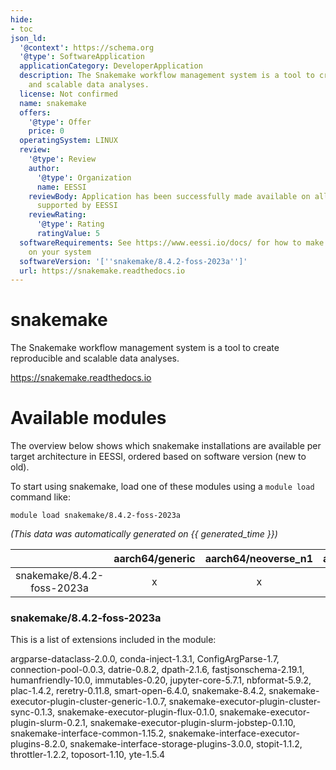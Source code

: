 ```yaml
---
hide:
- toc
json_ld:
  '@context': https://schema.org
  '@type': SoftwareApplication
  applicationCategory: DeveloperApplication
  description: The Snakemake workflow management system is a tool to create reproducible
    and scalable data analyses.
  license: Not confirmed
  name: snakemake
  offers:
    '@type': Offer
    price: 0
  operatingSystem: LINUX
  review:
    '@type': Review
    author:
      '@type': Organization
      name: EESSI
    reviewBody: Application has been successfully made available on all architectures
      supported by EESSI
    reviewRating:
      '@type': Rating
      ratingValue: 5
  softwareRequirements: See https://www.eessi.io/docs/ for how to make EESSI available
    on your system
  softwareVersion: '[''snakemake/8.4.2-foss-2023a'']'
  url: https://snakemake.readthedocs.io
---
```


snakemake
=========


The Snakemake workflow management system is a tool to create reproducible and scalable data analyses.

https://snakemake.readthedocs.io
# Available modules


The overview below shows which snakemake installations are available per target architecture in EESSI, ordered based on software version (new to old).

To start using snakemake, load one of these modules using a `module load` command like:

```shell
module load snakemake/8.4.2-foss-2023a
```

*(This data was automatically generated on {{ generated_time }})*

| |aarch64/generic|aarch64/neoverse_n1|aarch64/neoverse_v1|aarch64/nvidia/grace|x86_64/generic|x86_64/amd/zen2|x86_64/amd/zen3|x86_64/amd/zen4|x86_64/intel/cascadelake|x86_64/intel/haswell|x86_64/intel/icelake|x86_64/intel/sapphirerapids|x86_64/intel/skylake_avx512|
| :---: | :---: | :---: | :---: | :---: | :---: | :---: | :---: | :---: | :---: | :---: | :---: | :---: | :---: |
|snakemake/8.4.2-foss-2023a|x|x|x|x|x|x|x|x|x|x|x|x|x|


### snakemake/8.4.2-foss-2023a

This is a list of extensions included in the module:

argparse-dataclass-2.0.0, conda-inject-1.3.1, ConfigArgParse-1.7, connection-pool-0.0.3, datrie-0.8.2, dpath-2.1.6, fastjsonschema-2.19.1, humanfriendly-10.0, immutables-0.20, jupyter-core-5.7.1, nbformat-5.9.2, plac-1.4.2, reretry-0.11.8, smart-open-6.4.0, snakemake-8.4.2, snakemake-executor-plugin-cluster-generic-1.0.7, snakemake-executor-plugin-cluster-sync-0.1.3, snakemake-executor-plugin-flux-0.1.0, snakemake-executor-plugin-slurm-0.2.1, snakemake-executor-plugin-slurm-jobstep-0.1.10, snakemake-interface-common-1.15.2, snakemake-interface-executor-plugins-8.2.0, snakemake-interface-storage-plugins-3.0.0, stopit-1.1.2, throttler-1.2.2, toposort-1.10, yte-1.5.4